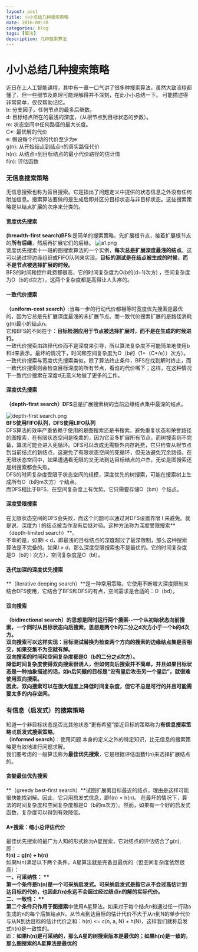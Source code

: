 ```yaml
---
layout: post
title: 小小总结几种搜索策略 
date: 2016-09-20
categories: blog
tags: [算法]
description: 几种搜索算法
---
```


# 小小总结几种搜索策略  
近日在上人工智能课程，其中有一章一口气讲了很多种搜索算法，虽然大致流程都懂了，但一些细节及原理可能理解得并不深刻，在此小小总结一下。 可能描述得非常简单，仅仅帮助记忆。   
b: 分支因子，任何节点的最多后继数。  
d: 目标结点所在的最浅的深度，（从根节点到目标状态的步数）。   
m: 状态空间中任何路径的最大长度。  
C*:  最优解的代价  
e: 假设每个行动的代价至少为e  
g(n): 从开始结点到结点n的真实路径代价  
h(n): 从结点n到目标结点的最小代价路径的估计值  
f(n): 评估函数 

### 无信息搜索策略  
无信息搜索也称为盲目搜索。它是指出了问题定义中提供的状态信息之外没有任何附加信息。搜索算法要做的是生成后即并区分目标状态与非目标状态。这些搜索策略是以结点扩展的次序来分类的。  

#### 宽度优先搜索  
**(breadth-first search)BFS**:是简单的搜索策略，先扩展根节点，接着扩展根节点的**所有后继**，然后再扩展它们的后继。 
![a1.png](http://upload-images.jianshu.io/upload_images/3001083-c038f8d8716644cc.png?imageMogr2/auto-orient/strip%7CimageView2/2/w/1240)  
宽度优先搜索十一班的图搜索算法的一个实例，**每次总是扩展深度最浅的结点**。这可以通过将边缘组织成FIFO队列来实现。**目标的测试是在结点被生成的时候，而不是节点被选择扩展的时候。**  
BFS的时间和控件耗费都很高，它的时间复杂度为O(b的(d+1)次方) ，空间复杂度为O（b的d次方），这两个复杂度都是高得让人头疼的。  

#### 一致代价搜索  
**（uniform-cost search）**:当每一步的行动代价都相等时宽度优先搜索是最优的，因为它总是先扩展深度最浅的未扩展节点。而一致代价搜索扩展的是路径消耗g(n)最小的结点n。  
它和BFS的不同在于：**目标检测应用于节点被选择扩展时，而不是在生成的时候进行。**  
一致代价搜索由路径代价而不是深度来引导，所以算法复杂度不可能简单地使用b和d来表示。最坏的情况下，时间和空间复杂度为O（b的（1+（C*/e））次方）。  
一致代价搜索与宽度优先搜索类似，除了算法终止条件，BFS在找到解时终止，而一致代价搜索则会检查目标深度的所有节点，看谁的代价嘴下；这样，在这种情况下一致代价搜索在深度d无意义地做了更多的工作。  

#### 深度优先搜索  
**（depth-first search）DFS**总是扩展搜索树的当前边缘结点集中最深的结点。  

![depth-first search.png](http://upload-images.jianshu.io/upload_images/3001083-787b5782cb794640.png?imageMogr2/auto-orient/strip%7CimageView2/2/w/1240)  
**BFS使用FIFO队列，DFS使用LIFO队列**  
DFS算法的效率严重依赖于使用的是图搜索还是书搜索。避免重复状态和荣誉路径的图搜索，在有限状态空间是晚辈的，因为它至多扩展所有节点，而树搜索则不完备，算法可能会进入死循环。DFS可以改成无需额外内存耗费，它只检查从根节点到当前结点的新结点，这避免了有限状态空间的死循环，但无法避免冗余路径。在无限状态空间中，如果遭遇看无限的又无法到达目标结点的卢杰，无论是图搜索还是树搜索都会失败。  
DFS的时间复杂度受限于状态空间的规模，深度优先的树搜索，可能在搜索树上生成所有O（b的m次方）个结点。  
而DFS相比于BFS，在空间复杂度上有优势。它只需要存储O（bm）个结点。  

#### 深度受限搜索  
在无限状态空间的DFS会失败，而这个问题可以通过对DFS设置界限 l 来避免。就是说，深度为 l 的结点被当作没有后继对待。这种方法称为深度受限搜索**（depth-limited search）**。  
不幸的是，如果l < d，即最浅的目标结点的深度超过了最深限制，那么这种搜索算法是不完备的。如果l > d，那么深度受限搜索也不是最优的。它的时间复杂度是O（b的 l 次方），空间复杂度是O（bl）。  

#### 迭代加深的深度优先搜索  
**（iterative deeping search）**是一种常用策略，它使用不断增大深度限制来结合DFS使用，它结合了BFS和DFS的有点，空间需求是合适的：O（bd）。  

#### 双向搜索  
**（bidirectional search）**的思想是同时运行两个搜索--**一个从初始状态向前搜索，一个同时从目标状态向后搜索**，思想是两个b的二分之d次方小于一个b的d次方。  
双向搜索可以这样实现：目标测试替换为检查两个方向的搜索的边缘结点集是否相交，如果交集不为空就有解。  
双向搜索的时间和空间复杂度都是O（b的二分之d次方）。  
降低时间复杂度使得双向搜索很诱人，但如何向后搜索并不简单，并且如果目标状态是一种抽象描述的话，如n后问题的目标是“没有皇后攻击另一个皇后”，就很难使用双向搜索。  
因此，双向搜索可以在很大程度上降低时间复杂度，但它不总是可行的并且**可能需要太多的内存空间。**  
  
   
### 有信息（启发式）的搜索策略  
知道一个非目标状态是否比其他状态“更有希望”接近目标的策略称为**有信息搜索策略**或**启发式搜索策略**。  
**（informed search）**：使用问题 本身的定义之外的特定知识，比无信息的搜索策略更有效地进行问题求解。  
我们要考虑的一般算法称为**最佳优先搜索**，它是根据评估函数f(n)来选择扩展结点的。  

#### 贪婪最佳优先搜索  
**（greedy best-first search）**试图扩展离目标最近的结点，理由是这样可能很快能找到解。因此，它只用启发式信息，即f(n) = h(n)。 
在最坏的情况下，算法的时间复杂度和空间复杂度都是O（b的m次方）。然而，如果有一个好的启发式函数，复杂度可以得到有效降低。  

#### A*搜索：缩小总评估代价  
最佳优先搜索的最广为人知的形式称为A星搜索，它对结点的评估结合了g(n), 即：  
**f(n) = g(n) + h(n)**  
如果h(n)满足以下两个条件，A星算法就是完备且最优的（但空间复杂度依然很高）：  
**一、可采纳性： **  
第一个条件是h(n)是一个可采纳启发式。可采纳启发式是指它从不会过高估计到达目标的代价，也因此f(n)永远不会超过经过结点n的解的实际代价。  
**二、一致性： **  
第二个条件只作用于**图搜索**中使用A星算法。如果对于每个结点n和通过任一行动a生成的n的每个后集结点N，从节点到达目标的估计代价不大于从n到N的单步代价与从N到达目标的估计代价之和：h(n) <= c(n, a, N) + h(N)，这样我们就称启发式h(n)是一致性的。  
即：**如果h(n)是可采纳的，那么A星的树搜索版本是最优的；如果h(n)是一致的，那么图搜索的A星算法是最优的**  